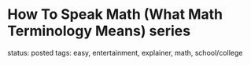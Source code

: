 # How To Speak Math (What Math Terminology Means) series

status: posted
tags: easy, entertainment, explainer, math, school/college
